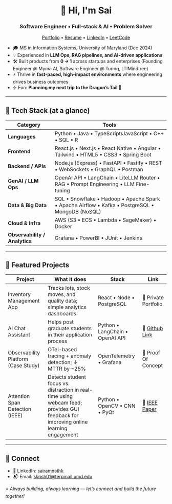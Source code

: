 
<!--
**sairam960/sairam960** is a ✨ _special_ ✨ repository because its `README.md` (this file) appears on your GitHub profile.

Here are some ideas to get you started:

- 🔭 I’m currently working on ...
- 🌱 I’m currently learning ...
- 👯 I’m looking to collaborate on ...
- 🤔 I’m looking for help with ...
- 💬 Ask me about ...
- 📫 How to reach me: ...
- 😄 Pronouns: ...
- ⚡ Fun fact: ...
-->

<!-- Profile Header -->
<h1 align="center">👋 Hi, I'm Sai</h1>
<h3 align="center">Software Engineer • Full‑stack & AI • Problem Solver</h3>

<p align="center">
  <a href="https://sairam960.github.io/portfolio-SDE">Portfolio</a> •
  <a href="https://sairam960.github.io/portfolio-SDE/resume/Sai_Krishnan_Resume.pdf">Resume</a> •
  <a href="https://www.linkedin.com/in/sairamnathk">LinkedIn</a> •
  <a href="https://leetcode.com/sairamnath">LeetCode</a>
</p>

<!-- Quick Intro -->
- 🎓 MS in Information Systems, University of Maryland (Dec 2024)  
- 💡 Experienced in **LLM Ops, RAG pipelines, and AI-driven applications**  
- 🛠 Built products from **0 → 1** across startups and enterprises (Founding Engineer @ Myma.AI, Software Engineer @ Turing, LTIMindtree)  
- ⚡ Thrive in **fast-paced, high-impact environments** where engineering drives business outcomes  
- ✈️ Fun: **Planning my next trip to the Dragon’s Tail 🐉**
---

## 🧰 Tech Stack (at a glance)

| Category | Tools |
|---|---|
| **Languages** | Python • Java • TypeScript/JavaScript • C++ • SQL • R |
| **Frontend** | React.js • Next.js • React Native • Angular • Tailwind • HTML5 • CSS3 • Spring Boot |
| **Backend / APIs** | Node.js (Express) • FastAPI • Fastify • REST • WebSockets • GraphQL • Postman |
| **GenAI / LLM Ops** | OpenAI API • LangChain • LiteLLM Router • RAG • Prompt Engineering • LLM Fine-tuning |
| **Data & Big Data** | SQL • Snowflake • Hadoop • Apache Spark • Apache Airflow • Kafka • PostgreSQL • MongoDB (NoSQL) |
| **Cloud & Infra** | AWS (S3 • ECS • Lambda • SageMaker) • Docker |
| **Observability / Analytics** | Grafana • PowerBI • JUnit • Jenkins |
---

## 🚀 Featured Projects

| Project | What it does | Stack | Link |
|---|---|---|---|
| Inventory Management App | Tracks lots, stock moves, and quality data; simple analytics dashboards | React • Node • PostgreSQL | 🔗 Private Portfolio |
| AI Chat Assistant | Helps post graduate students in their application process | Python • LangChain • OpenAI API | 🔗 <a href="https://github.com/sairam960/advisor-app">Github Link</a> |
| Observability Platform (Case Study) | OTel-based tracing + anomaly detection; ↓ MTTR by ~25% | OpenTelemetry • Grafana | 🔗 Proof Of Concept |
| Attention Span Detection (IEEE) | Detects student focus vs. distraction in real-time using webcam feed; provides GUI feedback for improving online learning engagement | Python • OpenCV • CNN • PyQt | 🔗 <a href="https://ieeexplore.ieee.org/abstract/document/9668900">IEEE Paper</a> |

---

## 🤝 Connect

- 💼 LinkedIn: <a href="https://www.linkedin.com/in/sairamnathk">sairamnathk</a>  
- 📬 Email: skrish01@terpmail.umd.edu


⭐️ *Always building, always learning — let’s connect and build the future together!*  
